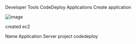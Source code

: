 Developer Tools
CodeDeploy
Applications
Create application

![image](https://github.com/user-attachments/assets/3fc5f8b4-c8e4-40f8-993f-6a1bd501c6d8)


created ec2 

Name
Application Server
project
codedeploy

